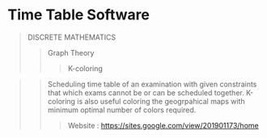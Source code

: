 # Time Table Software

> DISCRETE MATHEMATICS
>> Graph Theory
>>> K-coloring

>> Scheduling time table of an examination with given constraints that which exams cannot be or can be scheduled together.
>> K-coloring is also useful coloring the geogrpahical maps with minimum optimal number of colors required. 
>> >Website : https://sites.google.com/view/201901173/home
